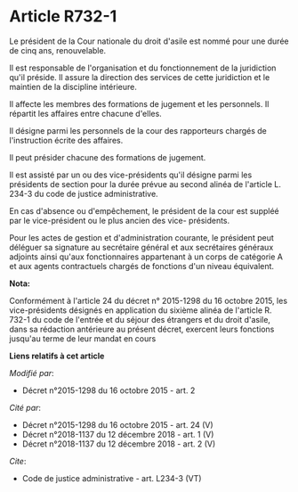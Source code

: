 # Article R732-1

Le président de la Cour nationale du droit d'asile est nommé pour une durée de cinq ans, renouvelable. 

Il est responsable de l'organisation et du fonctionnement de la juridiction qu'il préside. Il assure la direction des
services de cette juridiction et le maintien de la discipline intérieure. 

Il affecte les membres des formations de jugement et les personnels. Il répartit les affaires entre chacune d'elles. 

Il désigne parmi les personnels de la cour des rapporteurs chargés de l'instruction écrite des affaires. 

Il peut présider chacune des formations de jugement. 

Il est assisté par un ou des vice-présidents qu'il désigne parmi les présidents de section pour la durée prévue au second
alinéa de l'article L. 234-3 du code de justice administrative. 

En cas d'absence ou d'empêchement, le président de la cour est suppléé par le vice-président ou le plus ancien des vice-
présidents. 

Pour les actes de gestion et d'administration courante, le président peut déléguer sa signature au secrétaire général et aux
secrétaires généraux adjoints ainsi qu'aux fonctionnaires appartenant à un corps de catégorie A et aux agents contractuels
chargés de fonctions d'un niveau équivalent.

**Nota:**

Conformément à l'article 24 du décret n° 2015-1298 du 16 octobre 2015, les vice-présidents désignés en application du sixième
alinéa de l'article R. 732-1 du code de l'entrée et du séjour des étrangers et du droit d'asile, dans sa rédaction antérieure
au présent décret, exercent leurs fonctions jusqu'au terme de leur mandat en cours

**Liens relatifs à cet article**

_Modifié par_:

  - Décret n°2015-1298 du 16 octobre 2015 - art. 2

_Cité par_:

  - Décret n°2015-1298 du 16 octobre 2015 - art. 24 (V)
  - Décret n°2018-1137 du 12 décembre 2018 - art. 1 (V)
  - Décret n°2018-1137 du 12 décembre 2018 - art. 2 (V)

_Cite_:

  - Code de justice administrative - art. L234-3 (VT)
